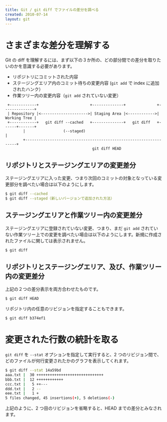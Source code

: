 ```yaml
---
title: Git / git diff でファイルの差分を調べる
created: 2010-07-14
layout: git
---
```


さまざまな差分を理解する
====

Git の diff を理解するには、まず以下の３か所の、どの部分間での差分を取りたいのかを意識する必要があります。

- リポジトリにコミットされた内容
- ステージングエリア内のコミット待ちの変更内容 (`git add` で index に追加されたハンク）
- 作業ツリー内の変更内容（`git add` されていない変更）

```
 +------------+                       +--------------+              +--------------+
 | Repository |<--------------------->| Staging Area |<------------>| Working Tree |
 +------------+   git diff --cached   +--------------+   git diff   +------+-------+
        |                 (--staged)                                       |
        +------------------------------------------------------------------+
                                       git diff HEAD
```

リポジトリとステージングエリアの変更差分
----

ステージングエリアに入った変更、つまり次回のコミットの対象となっている変更部分を調べたい場合は以下のようにします。

```bash
$ git diff --cached
$ git diff --staged（新しいバージョンで追加された方法）
```


ステージングエリアと作業ツリー内の変更差分
----

ステージングエリアに登録されていない変更、つまり、まだ `git add` されていない作業ツリー上での変更を調べたい場合は以下のようにします。新規に作成されたファイルに関しては表示されません。

```bash
$ git diff
```


リポジトリとステージングエリア、及び、作業ツリー内の変更差分
----

上記の２つの差分表示を両方合わせたものです。

```bash
$ git diff HEAD
```

リポジトリ内の任意のリビジョンを指定することもできます。

```bash
$ git diff b374ef1
```


変更された行数の統計を取る
====

`git diff` を `--stat` オプションを指定して実行すると、2 つのリビジョン間で、どのファイルが何行変更されたかのグラフを表示してくれます。

```bash
$ git diff --stat 14a59bd
aaa.txt |  30 ++++++++++++++++++++++++++++++
bbb.txt |  12 ++++++++++++
ccc.txt |   5 ++---
ddd.txt |   2 --
eee.txt |   1 +
5 files changed, 45 insertions(+), 5 deletions(-)
```

上記のように、2 つ目のリビジョンを省略すると、HEAD までの差分とみなされます。

